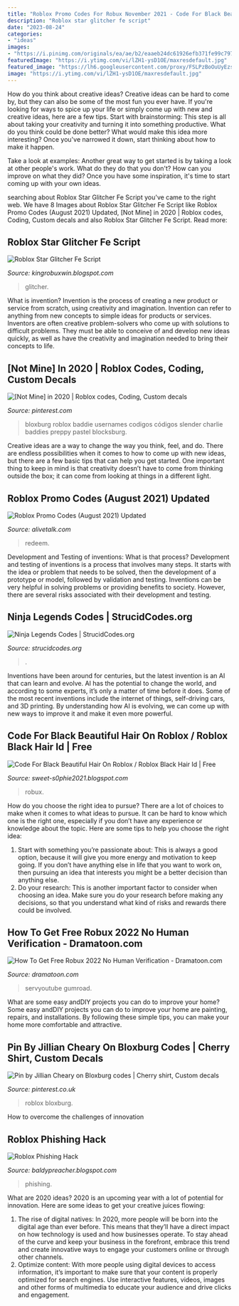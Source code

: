 ```yaml
---
title: "Roblox Promo Codes For Robux November 2021 - Code For Black Beautiful Hair On Roblox / Roblox Black Hair Id"
description: "Roblox star glitcher fe script"
date: "2023-08-24"
categories:
- "ideas"
images:
- "https://i.pinimg.com/originals/ea/ae/b2/eaaeb24dc61926efb371fe99c797d47c.jpg"
featuredImage: "https://i.ytimg.com/vi/lZH1-ysD1OE/maxresdefault.jpg"
featured_image: "https://lh6.googleusercontent.com/proxy/FSLPzBoOuUyEzsUMjlBDHqSc-pO89EbPIkrjup4aHjlFYAuL-ezKfX7tdXIHYZ0nTHJLiREsXbeOmV_Mbx4Z-VklAsv0Xkj7=w1200-h630-pd"
image: "https://i.ytimg.com/vi/lZH1-ysD1OE/maxresdefault.jpg"
---
```



How do you think about creative ideas?
Creative ideas can be hard to come by, but they can also be some of the most fun you ever have. If you're looking for ways to spice up your life or simply come up with new and creative ideas, here are a few tips. 
Start with brainstorming: This step is all about taking your creativity and turning it into something productive. What do you think could be done better? What would make this idea more interesting? Once you've narrowed it down, start thinking about how to make it happen. 

Take a look at examples: Another great way to get started is by taking a look at other people's work. What do they do that you don't? How can you improve on what they did? Once you have some inspiration, it's time to start coming up with your own ideas.

	

		
searching about Roblox Star Glitcher Fe Script you've came to the right web. We have 8 Images about Roblox Star Glitcher Fe Script like Roblox Promo Codes (August 2021) Updated, [Not Mine] in 2020 | Roblox codes, Coding, Custom decals and also Roblox Star Glitcher Fe Script. Read more:
		
    
## Roblox Star Glitcher Fe Script

<img loading=lazy src="https://lh6.googleusercontent.com/proxy/FSLPzBoOuUyEzsUMjlBDHqSc-pO89EbPIkrjup4aHjlFYAuL-ezKfX7tdXIHYZ0nTHJLiREsXbeOmV_Mbx4Z-VklAsv0Xkj7=w1200-h630-pd" onerror="this.onerror=null;this.src='https://tse2.mm.bing.net/th?id=OIP.Ka51gnXMR0tOD6ihFTTT6AHaD4&amp;pid=15.1';" alt="Roblox Star Glitcher Fe Script">

_Source: kingrobuxwin.blogspot.com_

>glitcher. 

	

What is invention?
Invention is the process of creating a new product or service from scratch, using creativity and imagination. Invention can refer to anything from new concepts to simple ideas for products or services. Inventors are often creative problem-solvers who come up with solutions to difficult problems. They must be able to conceive of and develop new ideas quickly, as well as have the creativity and imagination needed to bring their concepts to life.

    
## [Not Mine] In 2020 | Roblox Codes, Coding, Custom Decals

<img loading=lazy src="https://i.pinimg.com/736x/d8/23/ba/d823ba5067c8120e4d8682ffc5d30f9e.jpg" onerror="this.onerror=null;this.src='https://tse4.mm.bing.net/th?id=OIP.4bTbrqoFUS5bk3j3a5Vn_gHaFS&amp;pid=15.1';" alt="[Not Mine] in 2020 | Roblox codes, Coding, Custom decals">

_Source: pinterest.com_

>bloxburg roblox baddie usernames codigos códigos slender charlie baddies preppy pastel blocksburg. 

	

Creative ideas are a way to change the way you think, feel, and do. There are endless possibilities when it comes to how to come up with new ideas, but there are a few basic tips that can help you get started. One important thing to keep in mind is that creativity doesn’t have to come from thinking outside the box; it can come from looking at things in a different light.

    
## Roblox Promo Codes (August 2021) Updated

<img loading=lazy src="https://alivetalk.com/wp-content/uploads/roblox-promo-codes.jpg" onerror="this.onerror=null;this.src='https://tse4.mm.bing.net/th?id=OIP.wxamEv35fuJqwOQ-0Ucj0wHaEK&amp;pid=15.1';" alt="Roblox Promo Codes (August 2021) Updated">

_Source: alivetalk.com_

>redeem. 

	

Development and Testing of inventions: What is that process?
Development and testing of inventions is a process that involves many steps. It starts with the idea or problem that needs to be solved, then the development of a prototype or model, followed by validation and testing. Inventions can be very helpful in solving problems or providing benefits to society. However, there are several risks associated with their development and testing.

    
## Ninja Legends Codes | StrucidCodes.org

<img loading=lazy src="https://i.ytimg.com/vi/lZH1-ysD1OE/maxresdefault.jpg" onerror="this.onerror=null;this.src='https://tse3.mm.bing.net/th?id=OIP.ar7VmS1wbAZX01hMtJa5aAHaEK&amp;pid=15.1';" alt="Ninja Legends Codes | StrucidCodes.org">

_Source: strucidcodes.org_

>. 

	

Inventions have been around for centuries, but the latest invention is an AI that can learn and evolve. AI has the potential to change the world, and according to some experts, it’s only a matter of time before it does. Some of the most recent inventions include the internet of things, self-driving cars, and 3D printing. By understanding how AI is evolving, we can come up with new ways to improve it and make it even more powerful.

    
## Code For Black Beautiful Hair On Roblox / Roblox Black Hair Id | Free

<img loading=lazy src="https://lh5.googleusercontent.com/proxy/gyfvQ-EHSWPXNfC3dQnghvxF6USmgcCoOu6wyzUzCeqF9UEeNsIHCSyb0TNA3GV0Gr3Rn889taiFhwZRJwaynO-jjgM3ilvo=w1200-h630-pd" onerror="this.onerror=null;this.src='https://tse2.mm.bing.net/th?id=OIP.RvE6GAl6C9NI_XZN1XziUQHaD4&amp;pid=15.1';" alt="Code For Black Beautiful Hair On Roblox / Roblox Black Hair Id | Free">

_Source: sweet-s0phie2021.blogspot.com_

>robux. 

	

How do you choose the right idea to pursue?
There are a lot of choices to make when it comes to what ideas to pursue. It can be hard to know which one is the right one, especially if you don’t have any experience or knowledge about the topic. Here are some tips to help you choose the right idea: 
1. Start with something you’re passionate about: This is always a good option, because it will give you more energy and motivation to keep going. If you don’t have anything else in life that you want to work on, then pursuing an idea that interests you might be a better decision than anything else. 
2. Do your research: This is another important factor to consider when choosing an idea. Make sure you do your research before making any decisions, so that you understand what kind of risks and rewards there could be involved. 

    
## How To Get Free Robux 2022 No Human Verification - Dramatoon.com

<img loading=lazy src="https://i.pinimg.com/originals/ea/ae/b2/eaaeb24dc61926efb371fe99c797d47c.jpg" onerror="this.onerror=null;this.src='https://tse2.mm.bing.net/th?id=OIP.D7m4355oARO9H6jwYp5p3QHaEK&amp;pid=15.1';" alt="How To Get Free Robux 2022 No Human Verification - Dramatoon.com">

_Source: dramatoon.com_

>servyoutube gumroad. 

	

What are some easy andDIY projects you can do to improve your home?
Some easy andDIY projects you can do to improve your home are painting, repairs, and installations. By following these simple tips, you can make your home more comfortable and attractive.

    
## Pin By Jillian Cheary On Bloxburg Codes | Cherry Shirt, Custom Decals

<img loading=lazy src="https://i.pinimg.com/736x/49/ce/3f/49ce3f497667070be378edcd5c34d878.jpg" onerror="this.onerror=null;this.src='https://tse2.mm.bing.net/th?id=OIP.yyNfUY5uuZzWCRDgmRXBrgHaDb&amp;pid=15.1';" alt="Pin by Jillian Cheary on Bloxburg codes | Cherry shirt, Custom decals">

_Source: pinterest.co.uk_

>roblox bloxburg. 

	

How to overcome the challenges of innovation
 

    
## Roblox Phishing Hack

<img loading=lazy src="https://lh5.googleusercontent.com/proxy/6tDRbZiS8T7vw-0wi6YFG4s1ShIIjYlRamRhW5LAxQAM8FoAf0k6K2u05gLVKvADERhEEpKlJAl-rT6ug9DGHWtpdBM65_KF1G_oCnkTkU38=w1200-h630-p-k-no-nu" onerror="this.onerror=null;this.src='https://tse2.mm.bing.net/th?id=OIP.CfdqO5vwMD5yhwqoXS5QkgAAAA&amp;pid=15.1';" alt="Roblox Phishing Hack">

_Source: baldypreacher.blogspot.com_

>phishing. 

	

What are 2020 ideas?
2020 is an upcoming year with a lot of potential for innovation. Here are some ideas to get your creative juices flowing: 
1. The rise of digital natives: In 2020, more people will be born into the digital age than ever before. This means that they’ll have a direct impact on how technology is used and how businesses operate. To stay ahead of the curve and keep your business in the forefront, embrace this trend and create innovative ways to engage your customers online or through other channels. 
2. Optimize content: With more people using digital devices to access information, it’s important to make sure that your content is properly optimized for search engines. Use interactive features, videos, images and other forms of multimedia to educate your audience and drive clicks and engagement. 

